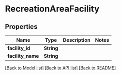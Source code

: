 # RecreationAreaFacility

## Properties
Name | Type | Description | Notes
------------ | ------------- | ------------- | -------------
**facility_id** | **String** |  | 
**facility_name** | **String** |  | 

[[Back to Model list]](../README.md#documentation-for-models) [[Back to API list]](../README.md#documentation-for-api-endpoints) [[Back to README]](../README.md)


